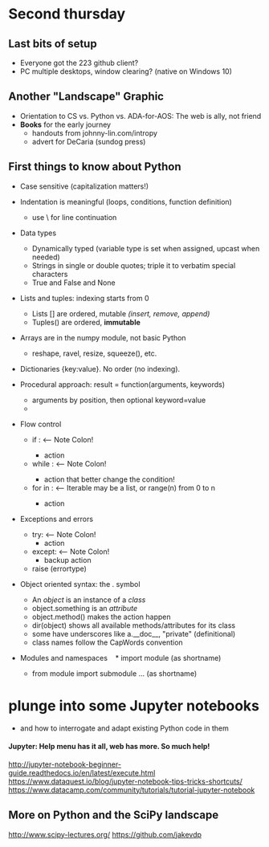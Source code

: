 # Second thursday

## Last bits of setup

  - Everyone got the 223 github client? 
  - PC multiple desktops, window clearing? (native on Windows 10)
  
## Another "Landscape" Graphic 

  - Orientation to CS vs. Python vs. ADA-for-AOS: The web is ally, not friend
  - **Books** for the early journey
    - handouts from johnny-lin.com/intropy
    - advert for DeCaria (sundog press) 

## First things to know about Python
  * Case sensitive (capitalization matters!)
  * Indentation is meaningful (loops, conditions, function definition)
    * use \ for line continuation
  
  * Data types 
    * Dynamically typed (variable type is set when assigned, upcast when needed)
    * Strings in single or double quotes; triple it to verbatim special characters
    * True and False and None
  
  * Lists and tuples: indexing starts from 0 
    * Lists [] are ordered, mutable _(insert, remove, append)_
    * Tuples() are ordered, **immutable** 
    
  * Arrays are in the numpy module, not basic Python 
    * reshape, ravel, resize, squeeze(), etc. 
    
  * Dictionaries {key:value}. No order (no indexing).
  
  * Procedural approach: result = function(arguments, keywords)
    * arguments by position, then optional keyword=value 
    * 
    
  * Flow control
    * if <condition>:    <-- Note Colon!
        - action
    * while <condition>:   <-- Note Colon!
        - action that better change the condition!
    * for <item> in <iterable>:  <-- Iterable may be a list, or range(n) from 0 to n 
       - action  
  * Exceptions and errors 
    * try:    <-- Note Colon!
        - action
    * except:   <-- Note Colon!
      - backup action
    * raise (errortype) 

  * Object oriented syntax: the . symbol
    * An _object_ is an instance of a _class_
    * object.something is an _attribute_
    * object.method() makes the action happen 
    * dir(object) shows all available methods/attributes for its class
    * some have underscores like a.\_\_doc\_\_, "private" (definitional)
    * class names follow the CapWords convention
    
  * Modules and namespaces
    * import module (as shortname)
    * from module import submodule ... (as shortname)
  
# plunge into some Jupyter notebooks 
  - and how to interrogate and adapt existing Python code in them
  
#### Jupyter: Help menu has it all, web has more. So much help!

http://jupyter-notebook-beginner-guide.readthedocs.io/en/latest/execute.html
https://www.dataquest.io/blog/jupyter-notebook-tips-tricks-shortcuts/
https://www.datacamp.com/community/tutorials/tutorial-jupyter-notebook

## More on Python and the SciPy landscape

http://www.scipy-lectures.org/
https://github.com/jakevdp



